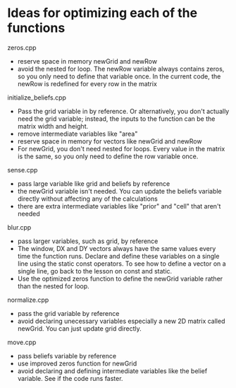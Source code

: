 # Ideas for optimizing each of the functions 

zeros.cpp
- reserve space in memory newGrid and newRow
- avoid the nested for loop. The newRow variable always contains zeros, so you only need to define that variable once. In the current code, the newRow is redefined for every row in the matrix

initialize_beliefs.cpp
- Pass the grid variable in by reference. Or alternatively, you don't actually need the grid variable; instead, the inputs to the function can be the matrix width and height.
- remove intermediate variables like "area"
- reserve space in memory for vectors like newGrid and newRow
- For newGrid, you don't need nested for loops. Every value in the matrix is the same, so you only need to define the row variable once.

sense.cpp
- pass large variable like grid and beliefs by reference
- the newGrid variable isn't needed. You can update the beliefs variable directly without affecting any of the calculations
- there are extra intermediate variables like "prior" and "cell" that aren't needed

blur.cpp
- pass larger variables, such as  grid, by reference
- The window, DX and DY vectors always have the same values every time the function runs. Declare and define these variables on a single line using the static const operators. To see how to define a vector on a single line, go back to the lesson on const and static.
- Use the optimized zeros function to define the newGrid variable rather than the nested for loop.

normalize.cpp
- pass the grid variable by reference
- avoid declaring unecessary variables especially a new 2D matrix called newGrid. You can just update grid directly.

move.cpp
- pass beliefs variable by reference
- use improved zeros function for newGrid
- avoid declaring and defining intermediate variables like the belief variable. See if the code runs faster.